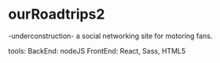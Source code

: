# ourRoadtrips2
-underconstruction-
a social networking site for motoring fans.

tools:
BackEnd: nodeJS
FrontEnd: React, Sass, HTML5
